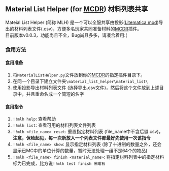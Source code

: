 ## Material List Helper (for [MCDR](https://github.com/Fallen-Breath/MCDReforged)) 材料列表共享  
Mateial List Helper (简称 MLH) 是一个可以全服共享由投影([Litematica mod](https://www.curseforge.com/minecraft/mc-mods/litematica))导出的材料列表文件(.csv)，方便多名玩家共同准备材料的[MCDR](https://github.com/Fallen-Breath/MCDReforged)插件。  
目前版本v0.0.3，功能尚且不全，Bug尚且多多，请凑合着用:(  
### 食用方法  
#### 食用准备  
1. 将`MaterialListHelper.py`文件放到你的[MCDR](https://github.com/Fallen-Breath/MCDReforged)的指定插件目录下。
2. 在同一个目录下建立文件夹`\material_list_helper\material_list\`
3. 使用投影导出材料列表文件 (选择导出.csv文件)，然后将这个文件放到上述目录中，并且重命名成一个简短的名字
  
#### 食用指令  
1. `!!mlh help`: 查看帮助  
2. `!!mlh list`: 查看可用的材料列表文件列表  
3. `!!mlh <file_name> reset`: 重置指定材料列表 (file_name中不含后缀.csv)，**注意，保险起见，每一次新放入一个列表文件都最好先使用一次该指令**  
4. `!!mlh <file_name> show`: 显示指定材料列表 (除了十进制的数量之外，还会显示已MC中的单位计算的数量，暂时无法处理一组不是64个的物品)  
5. `!!mlh <file_name> finish <material_name>`: 将指定材料列表中的指定材料标为已完成，比方说`!!mlh test finish 黑曜石`
